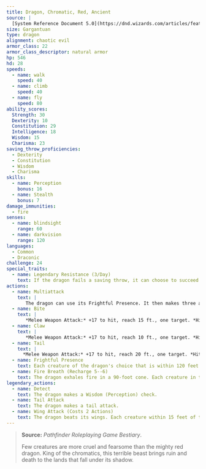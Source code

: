 ```yaml
---
title: Dragon, Chromatic, Red, Ancient
source: |
  [System Reference Document 5.0](https://dnd.wizards.com/articles/features/systems-reference-document-srd)
size: Gargantuan
type: dragon
alignment: chaotic evil
armor_class: 22
armor_class_descriptor: natural armor
hp: 546
hd: 28
speeds:
  - name: walk
    speed: 40
  - name: climb
    speed: 40
  - name: fly
    speed: 80
ability_scores:
  Strength: 30
  Dexterity: 10
  Constitution: 29
  Intelligence: 18
  Wisdom: 15
  Charisma: 23
saving_throw_proficiencies:
  - Dexterity
  - Constitution
  - Wisdom
  - Charisma
skills:
  - name: Perception
    bonus: 16
  - name: Stealth
    bonus: 7
damage_immunities:
  - fire
senses:
  - name: blindsight
    range: 60
  - name: darkvision
    range: 120
languages:
  - Common
  - Draconic
challenge: 24
special_traits:
  - name: Legendary Resistance (3/Day)
    text: If the dragon fails a saving throw, it can choose to succeed instead.
actions:
  - name: Multiattack
    text: |
       The dragon can use its Frightful Presence. It then makes three attacks: one with its bite and two with its claws.
  - name: Bite
    text: |
       *Melee Weapon Attack:* +17 to hit, reach 15 ft., one target. *Hit:* 21 (2d10 + 10) piercing damage plus 14 (4d6) fire damage.
  - name: Claw
    text: |
       *Melee Weapon Attack:* +17 to hit, reach 10 ft., one target. *Hit:* 17 (2d6 + 10) slashing damage.
  - name: Tail
    text: |
      *Melee Weapon Attack:* +17 to hit, reach 20 ft., one target. *Hit:* 19 (2d8 + 10) bludgeoning damage.
  - name: Frightful Presence
    text: Each creature of the dragon's choice that is within 120 feet of the dragon and aware of it must succeed on a DC 21 Wisdom saving throw or become frightened for 1 minute. A creature can repeat the saving throw at the end of each of its turns, ending the effect on itself on a success. If a creature's saving throw is successful or the effect ends for it, the creature is immune to the dragon's Frightful Presence for the next 24 hours.
  - name: Fire Breath (Recharge 5--6)
    text: The dragon exhales fire in a 90-foot cone. Each creature in that area must make a DC 24 Dexterity saving throw, taking 91 (26d6) fire damage on a failed save, or half as much damage on a successful one.
legendary_actions:
  - name: Detect
    text: The dragon makes a Wisdom (Perception) check.
  - name: Tail Attack
    text: The dragon makes a tail attack.
  - name: Wing Attack (Costs 2 Actions)
    text: The dragon beats its wings. Each creature within 15 feet of the dragon must succeed on a DC 25 Dexterity saving throw or take 17 (2d6 + 10) bludgeoning damage and be knocked prone. The dragon can then fly up to half its flying speed.
---
```


> **Source:** *Pathfinder Roleplaying Game Bestiary*.
>
> Few creatures are more cruel and fearsome than the mighty red dragon. King of the chromatics, this terrible beast brings ruin and death to the lands that fall under its shadow.
